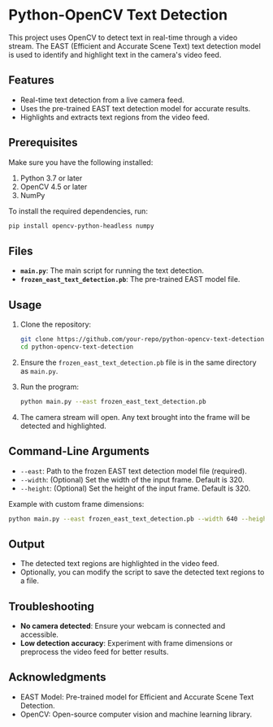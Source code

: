 # Python-OpenCV Text Detection  

This project uses OpenCV to detect text in real-time through a video stream. The EAST (Efficient and Accurate Scene Text) text detection model is used to identify and highlight text in the camera's video feed.  

## Features  
- Real-time text detection from a live camera feed.  
- Uses the pre-trained EAST text detection model for accurate results.  
- Highlights and extracts text regions from the video feed.  

## Prerequisites  

Make sure you have the following installed:  
1. Python 3.7 or later  
2. OpenCV 4.5 or later  
3. NumPy  

To install the required dependencies, run:  
```bash  
pip install opencv-python-headless numpy  
```  

## Files  

- **`main.py`**: The main script for running the text detection.  
- **`frozen_east_text_detection.pb`**: The pre-trained EAST model file.  

## Usage  

1. Clone the repository:  
   ```bash  
   git clone https://github.com/your-repo/python-opencv-text-detection.git  
   cd python-opencv-text-detection  
   ```  

2. Ensure the `frozen_east_text_detection.pb` file is in the same directory as `main.py`.  

3. Run the program:  
   ```bash  
   python main.py --east frozen_east_text_detection.pb  
   ```  

4. The camera stream will open. Any text brought into the frame will be detected and highlighted.  

## Command-Line Arguments  

- `--east`: Path to the frozen EAST text detection model file (required).  
- `--width`: (Optional) Set the width of the input frame. Default is 320.  
- `--height`: (Optional) Set the height of the input frame. Default is 320.  

Example with custom frame dimensions:  
```bash  
python main.py --east frozen_east_text_detection.pb --width 640 --height 480  
```  

## Output  

- The detected text regions are highlighted in the video feed.  
- Optionally, you can modify the script to save the detected text regions to a file.  

## Troubleshooting  

- **No camera detected**: Ensure your webcam is connected and accessible.  
- **Low detection accuracy**: Experiment with frame dimensions or preprocess the video feed for better results.  

## Acknowledgments  

- EAST Model: Pre-trained model for Efficient and Accurate Scene Text Detection.  
- OpenCV: Open-source computer vision and machine learning library.  
